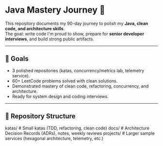 # Java Mastery Journey 🚀

This repository documents my 90-day journey to polish my **Java, clean code, and architecture skills**.  
The goal: write code I'm proud to show, prepare for **senior developer interviews**, and build strong public artifacts.

---

## 🎯 Goals
- 3 polished repositories (katas, concurrency/metrics lab, telemetry service).
- 60+ LeetCode problems solved with clean solutions.
- Demonstrated mastery of clean code, refactoring, concurrency, and architecture.
- Ready for system design and coding interviews.

---

## 📂 Repository Structure

katas/ # Small katas (TDD, refactoring, clean code)
docs/ # Architecture Decision Records (ADRs), notes, weekly reviews
projects/ # Larger sample services (hexagonal architecture, telemetry, etc.)